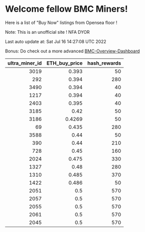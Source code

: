 # Welcome fellow BMC Miners!
Here is a list of "Buy Now" listings from Opensea floor !

Note: This is an unofficial site ! NFA DYOR

Last auto update at: Sat Jul 16 14:27:08 UTC 2022

Bonus: Do check out a more advanced [BMC-Overview-Dashboard](https://dune.com/defifunk/BMC-Overview-Dashboard)


|   ultra_miner_id |   ETH_buy_price |   hash_rewards |
|-----------------:|----------------:|---------------:|
|             3019 |          0.393  |             50 |
|              292 |          0.394  |            280 |
|             3490 |          0.394  |             40 |
|             1217 |          0.394  |             40 |
|             2403 |          0.395  |             40 |
|             3185 |          0.42   |             50 |
|             3186 |          0.4269 |             50 |
|               69 |          0.435  |            280 |
|             3588 |          0.44   |             50 |
|              390 |          0.44   |            210 |
|              728 |          0.45   |            160 |
|             2024 |          0.475  |            330 |
|             1327 |          0.48   |            280 |
|             1310 |          0.485  |            370 |
|             1422 |          0.486  |             50 |
|             2051 |          0.5    |            570 |
|             2057 |          0.5    |            570 |
|             2055 |          0.5    |            570 |
|             2061 |          0.5    |            570 |
|             2045 |          0.5    |            570 |
